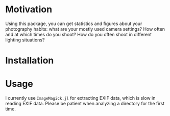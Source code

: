 # Motivation

Using this package, you can get statistics and figures about your photography habits: what are your mostly used camera settings? How often and at which times do you shoot? How do you often shoot in different lighting situations?

<!-- TODO: read [this](http://regex.info/blog/lightroom-goodies/data-plot) and [this](http://www.vandel.nl/exposureplot.html) and [this](https://nezumiworkbench.blogspot.com/2013/10/quantitative-analysis-of-my.html) page for plot types and motivation -->

# Installation

# Usage
I currently use `ImageMagick.jl` for extracting EXIF data, which is slow in reading EXIF data. Please be patient when analyzing a directory for the first time.
